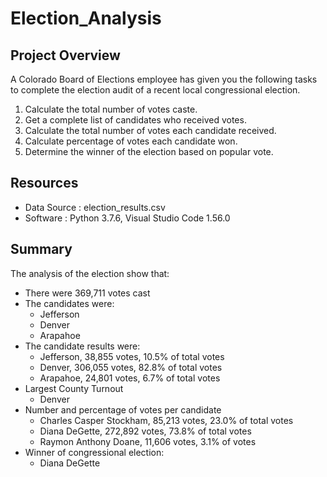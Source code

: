 # Election_Analysis

## Project Overview
A Colorado Board of Elections employee has given you the following tasks to complete the election audit of a recent local congressional election.

1. Calculate the total number of votes caste.
2. Get a complete list of candidates who received votes.
3. Calculate the total number of votes each candidate received.
4. Calculate percentage of votes each candidate won.
5. Determine the winner of the election based on popular vote.

## Resources
- Data Source : election_results.csv
- Software : Python 3.7.6, Visual Studio Code 1.56.0

## Summary
The analysis of the election show that:
- There were 369,711 votes cast
- The candidates were:
    - Jefferson
    - Denver
    - Arapahoe
 - The candidate results were:
    - Jefferson, 38,855 votes, 10.5% of total votes
    - Denver, 306,055 votes, 82.8% of total votes
    - Arapahoe, 24,801 votes, 6.7% of total votes 
 - Largest County Turnout
    - Denver
 - Number and percentage of votes per candidate
    - Charles Casper Stockham, 85,213 votes, 23.0% of total votes
    - Diana DeGette, 272,892 votes, 73.8% of total votes
    - Raymon Anthony Doane, 11,606 votes, 3.1% of votes
 - Winner of congressional election:
    - Diana DeGette

